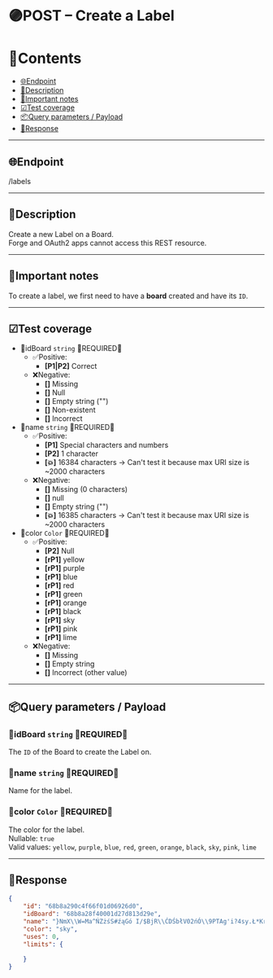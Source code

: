# 🟣POST – Create a Label

# 📑Contents

- [🌐Endpoint](#endpoint)
- [📄Description](#description)
- [📌Important notes](#important_notes)
- [☑Test coverage](#test_coverage)
- [📦Query parameters / Payload](#query_parameters_payload)
- [📩Response](#response)

---

## 🌐Endpoint <a name="endpoint"></a>

/labels

---

## 📄Description <a name="description"></a>

Create a new Label on a Board.  
Forge and OAuth2 apps cannot access this REST resource.

---

## 📌Important notes <a name="important_notes"></a>

To create a label, we first need to have a **board** created and have its `ID`.

---

## ☑Test coverage <a name="test_coverage"></a>

- 💠idBoard `string` 🔴REQUIRED🔴
  - ✅Positive:
    - **[P1|P2]** Correct
  - ❌Negative:
    - **[]** Missing
    - **[]** Null
    - **[]** Empty string ("")
    - **[]** Non-existent
    - **[]** Incorrect
- 💠name `string` 🔴REQUIRED🔴
  - ✅Positive:
    - **[P1]** Special characters and numbers
    - **[P2]** 1 character
    - **[💥]** 16384 characters -> Can't test it because max URI size is ~2000 characters
  - ❌Negative:
    - **[]** Missing (0 characters)
    - **[]** null
    - **[]** Empty string ("")
    - **[💥]** 16385 characters -> Can't test it because max URI size is ~2000 characters
- 💠color `Color` 🔴REQUIRED🔴
  - ✅Positive:
    - **[P2]** Null
    - **[rP1]** yellow
    - **[rP1]** purple
    - **[rP1]** blue
    - **[rP1]** red
    - **[rP1]** green
    - **[rP1]** orange
    - **[rP1]** black
    - **[rP1]** sky
    - **[rP1]** pink
    - **[rP1]** lime
  - ❌Negative:
    - **[]** Missing
    - **[]** Empty string
    - **[]** Incorrect (other value)

---

## 📦Query parameters / Payload <a name="query_parameters_payload"></a>

### 💠idBoard `string` 🔴REQUIRED🔴

The `ID` of the Board to create the Label on.

### 💠name `string` 🔴REQUIRED🔴

Name for the label.

### 💠color `Color` 🔴REQUIRED🔴

The color for the label.  
Nullable: `true`  
Valid values: `yellow`, `purple`, `blue`, `red`, `green`, `orange`, `black`, `sky`, `pink`, `lime`

---

## 📩Response <a name="response"></a>

```json
{
    "id": "68b8a290c4f66f01d06926d0",
    "idBoard": "68b8a28f40001d27d813d29e",
    "name": "}NmX\\W=Ma^ŃZżśS#źąGó I/$BjR\\ĆDŚbłV02ńÓ\\9PTAg'i?4sy.Ł*Kr>(Ż%&<QCp6q8oO@U[cFn{t]~YH:LvzĄ`;dJE!wkufćl31Ę,Ź-5)_h+eęx\"7|",
    "color": "sky",
    "uses": 0,
    "limits": {
        
    }
}
```
